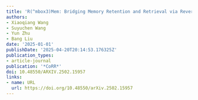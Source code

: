 ```yaml
---
title: 'R(^mbox3)Mem: Bridging Memory Retention and Retrieval via Reversible Compression'
authors:
- Xiaoqiang Wang
- Suyuchen Wang
- Yun Zhu
- Bang Liu
date: '2025-01-01'
publishDate: '2025-04-20T20:14:53.176325Z'
publication_types:
- article-journal
publication: '*CoRR*'
doi: 10.48550/ARXIV.2502.15957
links:
- name: URL
  url: https://doi.org/10.48550/arXiv.2502.15957
---
```

